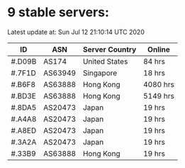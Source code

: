 # 9 stable servers:

Latest update at: Sun Jul 12 21:10:14 UTC 2020

| ID | ASN | Server Country | Online |
| -- | --- | -------------- | ------ |
| #.D09B | AS174 | United States | 84 hrs |
| #.7F1D | AS63949 | Singapore | 18 hrs |
| #.B6F8 | AS63888 | Hong Kong | 4080 hrs |
| #.BD3E | AS63888 | Hong Kong | 5149 hrs |
| #.8DA5 | AS20473 | Japan | 19 hrs |
| #.A4A8 | AS20473 | Japan | 19 hrs |
| #.A8ED | AS20473 | Japan | 19 hrs |
| #.3A2A | AS20473 | Japan | 19 hrs |
| #.33B9 | AS63888 | Hong Kong | 19 hrs |

